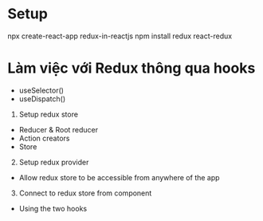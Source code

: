 
# Setup 
npx create-react-app redux-in-reactjs
npm install redux react-redux

# Làm việc với Redux thông qua hooks

- useSelector()
- useDispatch()

1. Setup redux store

- Reducer & Root reducer
- Action creators
- Store

2. Setup redux provider

- Allow redux store to be accessible from anywhere of the app

3. Connect to redux store from component

- Using the two hooks 
